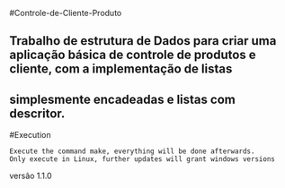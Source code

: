 #Controle-de-Cliente-Produto

## Trabalho de estrutura de Dados para criar uma aplicação básica de controle de produtos e cliente, com a implementação de listas 
##  simplesmente encadeadas e listas com descritor.
 
#Execution

	Execute the command make, everything will be done afterwards.
	Only execute in Linux, further updates will grant windows versions

 versão 1.1.0
